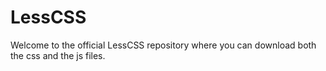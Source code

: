 # LessCSS

Welcome to the official LessCSS repository where you can download both the css and the js files.
